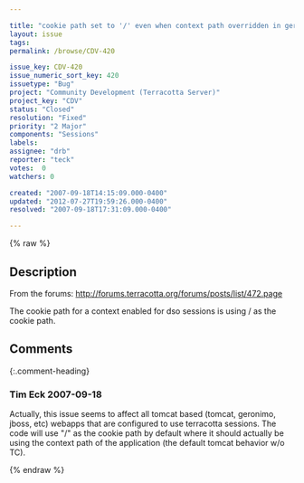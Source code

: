 ```yaml
---

title: "cookie path set to '/' even when context path overridden in geronimo-web.xml"
layout: issue
tags: 
permalink: /browse/CDV-420

issue_key: CDV-420
issue_numeric_sort_key: 420
issuetype: "Bug"
project: "Community Development (Terracotta Server)"
project_key: "CDV"
status: "Closed"
resolution: "Fixed"
priority: "2 Major"
components: "Sessions"
labels: 
assignee: "drb"
reporter: "teck"
votes:  0
watchers: 0

created: "2007-09-18T14:15:09.000-0400"
updated: "2012-07-27T19:59:26.000-0400"
resolved: "2007-09-18T17:31:09.000-0400"

---
```




{% raw %}



## Description

<div markdown="1" class="description">

From the forums: http://forums.terracotta.org/forums/posts/list/472.page

The cookie path for a context enabled for dso sessions is using / as the cookie path. 

</div>

## Comments


{:.comment-heading}
### **Tim Eck** <span class="date">2007-09-18</span>

<div markdown="1" class="comment">

Actually, this issue seems to affect all tomcat based (tomcat, geronimo, jboss, etc) webapps that are configured to use terracotta sessions. The code will use "/" as the cookie path by default where it should actually be using the context path of the application (the default tomcat behavior w/o TC). 



</div>



{% endraw %}
